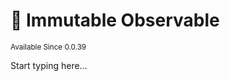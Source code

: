 # 🗿 Immutable Observable

<sup>
Available Since 0.0.39
</sup>

<code-block lang="java" src="code-samples/CodeSnippets.java" include-symbol="immutable"/>

Start typing here...